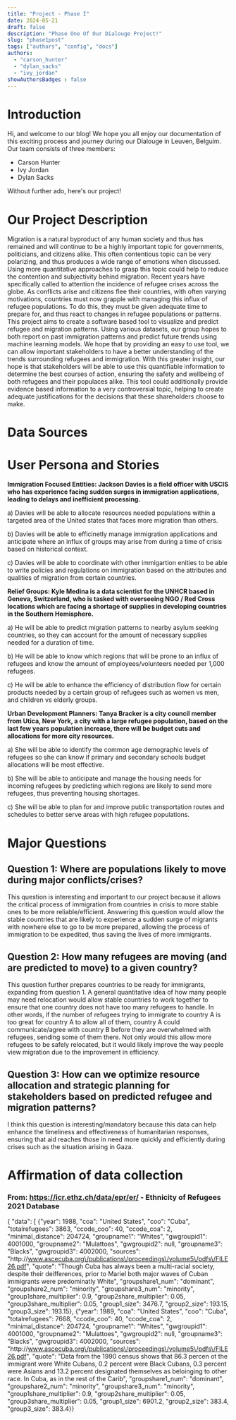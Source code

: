 ```yaml
---
title: "Project - Phase I"
date: 2024-05-21
draft: false
description: "Phase One Of Our Dialouge Project!"
slug: "phase1post"
tags: ["authors", "config", "docs"]
authors:
  - "carson_hunter"
  - "dylan_sacks"
  - "ivy_jordan"
showAuthorsBadges : false
---
```


# Introduction

Hi, and welcome to our blog! We hope you all enjoy our documentation of this exciting process and journey during our Dialouge in Leuven, Belguim. Our team consists of three members:

- Carson Hunter
- Ivy Jordan
- Dylan Sacks

Without further ado, here's our project!


# Our Project Description

Migration is a natural byproduct of any human society and thus has remained and will continue to be a highly important topic for governments, politicians, and citizens alike. This often contentious topic can be very polarizing, and thus produces a wide range of emotions when discussed. Using more quantitative approaches to grasp this topic could help to reduce the contention and subjectivity behind migration. Recent years have specifically called to attention the incidence of refugee crises across the globe. As conflicts arise and citizens flee their countries, with often varying motivations, countries must now grapple with managing this influx of refugee populations. To do this, they must be given adequate time to prepare for, and thus react to changes in refugee populations or patterns. This project aims to create a software based tool to visualize and predict refugee and migration patterns. Using various datasets, our group hopes to both report on past immigration patterns and predict future trends using machine learning models. We hope that by providing an easy to use tool, we can allow important stakeholders to have a better understanding of the trends surrounding refugees and immigration. With this greater insight, our hope is that stakeholders will be able to use this quantifiable information to determine the best courses of action, ensuring the safety and wellbeing of both refugees and their populaces alike. This tool could additionally provide evidence based information to a very controversial topic, helping to create adequate justifications for the decisions that these shareholders choose to make. 

# Data Sources



# User Persona and Stories

**Immigration Focused Entities: Jackson Davies is a field officer with USCIS who has experience facing sudden surges in immigration applications, leading to delays and inefficient processing.**

a) Davies will be able to allocate resources needed populations within a targeted area of the United states that faces more migration than others.

b) Davies will be able to efficinetly manage immigration applications and anticipate where an influx of groups may arise from during a time of crisis based on historical context. 

c) Davies will be able to coordinate with other immigartion enities to be able to write policies and regulations on immigration based on the attributes and qualities of migration from certain countries. 

**Relief Groups: Kyle Medina is a data scientist for the UNHCR based in Geneva, Switzerland, who is tasked with overseeing NGO / Red Cross locations which are facing a shortage of supplies in developing countries in the Southern Hemisphere.**

a) He will be able to predict migration patterns to nearby asylum seeking countries, so they can account for the amount of necessary supplies needed for a duration of time.

b) He will be able to know which regions that will be prone to an influx of refugees and know the amount of employees/volunteers needed per 1,000 refugees. 

c) He will be able to enhance the efficiency of distribution flow for certain products needed by a certain group of refugees such as women vs men, and children vs elderly groups.

**Urban Development Planners: Tanya Bracker is a city council member from Utica, New York, a city with a large refugee population, based on the last few years population increase, there will be budget cuts and allocations for more city resources.**

a) She will be able to identify the common age demographic levels of refugees so she can know if primary and secondary schools budget allocations will be most effective.

b) She will be able to anticipate and manage the housing needs for incoming refugees by predicting which regions are likely to send more refugees, thus preventing housing shortages.

c) She will be able to plan for and improve public transportation routes and schedules to better serve areas with high refugee populations. 

# Major Questions
## Question 1: Where are populations likely to move during major conflicts/crises?

This question is interesting and important to our project because it allows the critical process of immigration from countries in crisis to more stable ones to be more reliable/efficient. Answering this question would allow the stable countries that are likely to experience a sudden surge of migrants with nowhere else to go to be more prepared, allowing the process of immigration to be expedited, thus saving the lives of more immigrants.

## Question 2: How many refugees are moving (and are predicted to move) to a given country?

This question further prepares countries to be ready for immigrants, expanding from question 1. A general quantitative idea of how many people may need relocation would allow stable countries to work together to ensure that one country does not have too many refugees to handle. In other words, if the number of refugees trying to immigrate to country A is too great for country A to allow all of them, country A could communicate/agree with country B before they are overwhelmed with refugees, sending some of them there. Not only would this allow more refugees to be safely relocated, but it would likely improve the way people view migration due to the improvement in efficiency.

## Question 3: How can we optimize resource allocation and strategic planning for stakeholders based on predicted refugee and migration patterns?

I think this question is interesting/mandatory because this data can help enhance the timeliness and effectiveness of humanitarian responses, ensuring that aid reaches those in need more quickly and efficiently during crises such as the situation arising in Gaza. 


# Affirmation of data collection
### From: https://icr.ethz.ch/data/epr/er/ - Ethnicity of Refugees 2021 Database


{
	"data": [
		{"year": 1988, "coa": "United States", "coo": "Cuba", "totalrefugees": 3863, "ccode_coo": 40, "ccode_coa": 2, "minimal_distance": 204724, "groupname1": "Whites", "gwgroupid1": 4001000, "groupname2": "Mulattoes", "gwgroupid2": null, "groupname3": "Blacks", "gwgroupid3": 4002000, "sources": "http:\/\/www.ascecuba.org\/publications\/proceedings\/volume5\/pdfs\/FILE26.pdf", "quote": "Though Cuba has always been a multi-racial society, despite their deifferences, prior to Mariel both major waves of Cuban immigrants were predominatly White", "groupshare1_num": "dominant", "groupshare2_num": "minority", "groupshare3_num": "minority", "group1share_multiplier": 0.9, "group2share_multiplier": 0.05, "group3share_multiplier": 0.05, "group1_size": 3476.7, "group2_size": 193.15, "group3_size": 193.15},
		{"year": 1989, "coa": "United States", "coo": "Cuba", "totalrefugees": 7668, "ccode_coo": 40, "ccode_coa": 2, "minimal_distance": 204724, "groupname1": "Whites", "gwgroupid1": 4001000, "groupname2": "Mulattoes", "gwgroupid2": null, "groupname3": "Blacks", "gwgroupid3": 4002000, "sources": "http:\/\/www.ascecuba.org\/publications\/proceedings\/volume5\/pdfs\/FILE26.pdf", "quote": "Data from the 1990 census shows that 86.3 percen ot the immigrant were White Cubans, 0.2 percent were Black Cubans, 0.3 percent were Asians and 13.2 percent designated themselves as beloinging to other race. In Cuba, as in the rest of the Carib", "groupshare1_num": "dominant", "groupshare2_num": "minority", "groupshare3_num": "minority", "group1share_multiplier": 0.9, "group2share_multiplier": 0.05, "group3share_multiplier": 0.05, "group1_size": 6901.2, "group2_size": 383.4, "group3_size": 383.4}}

